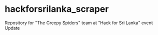 # hackforsrilanka_scraper
Repository for "The Creepy Spiders" team at "Hack for Sri Lanka" event
Update
